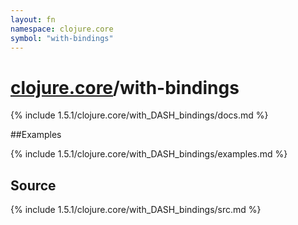 ```yaml
---
layout: fn
namespace: clojure.core
symbol: "with-bindings"
---
```


# [clojure.core](../)/with-bindings

{% include 1.5.1/clojure.core/with_DASH_bindings/docs.md %}

##Examples

{% include 1.5.1/clojure.core/with_DASH_bindings/examples.md %}
## Source
{% include 1.5.1/clojure.core/with_DASH_bindings/src.md %}

